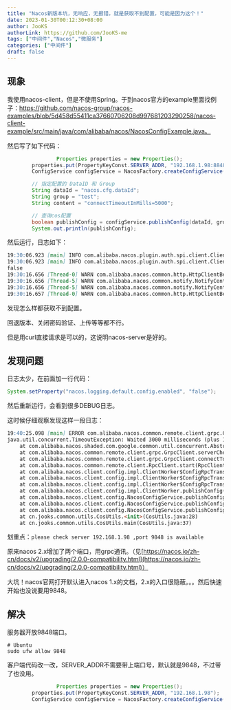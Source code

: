 ```yaml
---
title: "Nacos新版本坑，无响应，无报错，就是获取不到配置，可能是因为这个！"
date: 2023-01-30T00:12:30+08:00
author: JooKS
authorLink: https://github.com/JooKS-me
tags: ["中间件","Nacos","微服务"]
categories: ["中间件"]
draft: false
---
```


## 现象

我使用nacos-client，但是不使用Spring。于到nacos官方的example里面找例子：https://github.com/nacos-group/nacos-examples/blob/5d458d55411ca37660706208d997681203290258/nacos-client-example/src/main/java/com/alibaba/nacos/NacosConfigExample.java。

然后写了如下代码：

```java
				Properties properties = new Properties();
        properties.put(PropertyKeyConst.SERVER_ADDR, "192.168.1.98:8848");
        ConfigService configService = NacosFactory.createConfigService(properties);

        // 指定配置的 DataID 和 Group
        String dataId = "nacos.cfg.dataId";
        String group = "test";
        String content = "connectTimeoutInMills=5000";

        // 查询cos配置
        boolean publishConfig = configService.publishConfig(dataId, group, content);
        System.out.println(publishConfig);
```

然后运行，日志如下：

```markdown
19:30:06.923 [main] INFO com.alibaba.nacos.plugin.auth.spi.client.ClientAuthPluginManager - [ClientAuthPluginManager] Load ClientAuthService com.alibaba.nacos.client.auth.impl.NacosClientAuthServiceImpl success.
19:30:06.923 [main] INFO com.alibaba.nacos.plugin.auth.spi.client.ClientAuthPluginManager - [ClientAuthPluginManager] Load ClientAuthService com.alibaba.nacos.client.auth.ram.RamClientAuthServiceImpl success.
false
19:30:16.656 [Thread-0] WARN com.alibaba.nacos.common.http.HttpClientBeanHolder - [HttpClientBeanHolder] Start destroying common HttpClient
19:30:16.656 [Thread-5] WARN com.alibaba.nacos.common.notify.NotifyCenter - [NotifyCenter] Start destroying Publisher
19:30:16.656 [Thread-5] WARN com.alibaba.nacos.common.notify.NotifyCenter - [NotifyCenter] Destruction of the end
19:30:16.657 [Thread-0] WARN com.alibaba.nacos.common.http.HttpClientBeanHolder - [HttpClientBeanHolder] Destruction of the end
```

发现怎么样都获取不到配置。

回退版本、关闭密码验证、上传等等都不行。

但是用curl直接请求是可以的，这说明nacos-server是好的。

## 发现问题

日志太少，在前面加一行代码：

```java
System.setProperty("nacos.logging.default.config.enabled", "false");
```

然后重新运行，会看到很多DEBUG日志。

这时候仔细观察发现这样一段日志：

```markdown
19:40:25.098 [main] ERROR com.alibaba.nacos.common.remote.client.grpc.GrpcClient - Server check fail, please check server 192.168.1.98 ,port 9848 is available , error ={}
java.util.concurrent.TimeoutException: Waited 3000 milliseconds (plus 1 milliseconds, 465958 nanoseconds delay) for com.alibaba.nacos.shaded.io.grpc.stub.ClientCalls$GrpcFuture@503f91c3[status=PENDING, info=[GrpcFuture{clientCall=ClientCallImpl{method=MethodDescriptor{fullMethodName=Request/request, type=UNARY, idempotent=false, safe=false, sampledToLocalTracing=true, requestMarshaller=com.alibaba.nacos.shaded.io.grpc.protobuf.lite.ProtoLiteUtils$MessageMarshaller@20bd8be5, responseMarshaller=com.alibaba.nacos.shaded.io.grpc.protobuf.lite.ProtoLiteUtils$MessageMarshaller@730d2164, schemaDescriptor=com.alibaba.nacos.api.grpc.auto.RequestGrpc$RequestMethodDescriptorSupplier@24959ca4}}}]]
	at com.alibaba.nacos.shaded.com.google.common.util.concurrent.AbstractFuture.get(AbstractFuture.java:508)
	at com.alibaba.nacos.common.remote.client.grpc.GrpcClient.serverCheck(GrpcClient.java:195)
	at com.alibaba.nacos.common.remote.client.grpc.GrpcClient.connectToServer(GrpcClient.java:306)
	at com.alibaba.nacos.common.remote.client.RpcClient.start(RpcClient.java:389)
	at com.alibaba.nacos.client.config.impl.ClientWorker$ConfigRpcTransportClient.ensureRpcClient(ClientWorker.java:888)
	at com.alibaba.nacos.client.config.impl.ClientWorker$ConfigRpcTransportClient.getOneRunningClient(ClientWorker.java:1035)
	at com.alibaba.nacos.client.config.impl.ClientWorker$ConfigRpcTransportClient.publishConfig(ClientWorker.java:1050)
	at com.alibaba.nacos.client.config.impl.ClientWorker.publishConfig(ClientWorker.java:293)
	at com.alibaba.nacos.client.config.NacosConfigService.publishConfigInner(NacosConfigService.java:237)
	at com.alibaba.nacos.client.config.NacosConfigService.publishConfig(NacosConfigService.java:129)
	at com.alibaba.nacos.client.config.NacosConfigService.publishConfig(NacosConfigService.java:124)
	at cn.jooks.common.utils.CosUtils.<init>(CosUtils.java:28)
	at cn.jooks.common.utils.CosUtils.main(CosUtils.java:37)
```

划重点：`please check server 192.168.1.98 ,port 9848 is available`

原来nacos 2.x增加了两个端口，用grpc通讯。（见[https://nacos.io/zh-cn/docs/v2/upgrading/2.0.0-compatibility.html](https://nacos.io/zh-cn/docs/v2/upgrading/2.0.0-compatibility.html)）

大坑！nacos官网打开默认进入nacos 1.x的文档，2.x的入口很隐蔽。。。然后快速开始也没说要用9848。

## 解决

服务器开放9848端口。

```shell
# Ubuntu
sudo ufw allow 9848
```

客户端代码改一改，SERVER_ADDR不需要带上端口号，默认就是9848，不过带了也没用。

```java
				Properties properties = new Properties();
        properties.put(PropertyKeyConst.SERVER_ADDR, "192.168.1.98");
        ConfigService configService = NacosFactory.createConfigService(properties);
```

